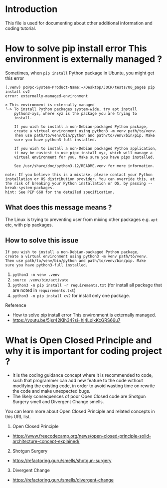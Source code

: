 # Introduction

This file is used for documenting about other additional information and coding tutorial.

# How to solve pip install error This environment is externally managed ?

Sometimes, when `pip install` Python package in Ubuntu, you might get this error

```
(.venv) pc@pc-System-Product-Name:~/Desktop/JOCR/tests/00_page$ pip install cv2
error: externally-managed-environment

× This environment is externally managed
╰─> To install Python packages system-wide, try apt install
    python3-xyz, where xyz is the package you are trying to
    install.
    
    If you wish to install a non-Debian-packaged Python package,
    create a virtual environment using python3 -m venv path/to/venv.
    Then use path/to/venv/bin/python and path/to/venv/bin/pip. Make
    sure you have python3-full installed.
    
    If you wish to install a non-Debian packaged Python application,
    it may be easiest to use pipx install xyz, which will manage a
    virtual environment for you. Make sure you have pipx installed.
    
    See /usr/share/doc/python3.12/README.venv for more information.

note: If you believe this is a mistake, please contact your Python installation or OS distribution provider. You can override this, at the risk of breaking your Python installation or OS, by passing --break-system-packages.
hint: See PEP 668 for the detailed specification.
```

## What does this message means ?

The Linux is trying to preventing user from mixing other packages e.g. `apt` etc, with pip packages.

## How to solve this issue

```
If you wish to install a non-Debian-packaged Python package,
create a virtual environment using python3 -m venv path/to/venv.
Then use path/to/venv/bin/python and path/to/venv/bin/pip. Make
sure you have python3-full installed.
```

1.  `python3 -m venv .venv`
2.  `source .venv/bin/activate`
3.  `python3 -m pip install -r requirements.txt` (for install all package that are noted in `requirements.txt`)
3.  `python3 -m pip install cv2` for install only one package.

Reference
*   How to solve pip install error This environment is externally managed.
*   https://youtu.be/5jsr42KIh34?si=hj4LoikKcGRS66u7

# What is Open Closed Principle and why it is important for coding project ?

-   It is the coding guidance concept where it is recommended to code, such that programmer can
  add new feature to the code without modifying the existing code, 
  in order to avoid wasting time on rewrite the code and make unexpected bugs.
-   The likely consequences of poor Open Closed code are Shotgun Surgery smell and Divergent Change smells.

You can learn more about Open Closed Principle and related concepts in this URL list.
1.  Open Closed Principle
-   https://www.freecodecamp.org/news/open-closed-principle-solid-architecture-concept-explained/
2.  Shotgun Surgery
-   https://refactoring.guru/smells/shotgun-surgery
3.  Divergent Change 
-   https://refactoring.guru/smells/divergent-change
